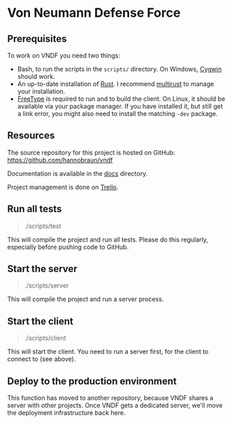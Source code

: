 # Von Neumann Defense Force

## Prerequisites

To work on VNDF you need two things:
- Bash, to run the scripts in the `scripts/` directory. On Windows,
  [Cygwin](https://www.cygwin.com/) should work.
- An up-to-date installation of [Rust](https://www.rust-lang.org/). I recommend
  [multirust](https://github.com/brson/multirust) to manage your installation.
- [FreeType](http://www.freetype.org/) is required to run and to build the
  client. On Linux, it should be available via your package manager. If you have
  installed it, but still get a link error, you might also need to install the
  matching `-dev` package.


## Resources

The source repository for this project is hosted on GitHub:
https://github.com/hannobraun/vndf

Documentation is available in the
[docs](https://github.com/hannobraun/vndf/tree/master/docs/) directory.

Project management is done on
[Trello](https://trello.com/b/WdwuT2Fx/von-neumann-defense-force).


## Run all tests

> ./scripts/test

This will compile the project and run all tests. Please do this regularly,
especially before pushing code to GitHub.


## Start the server

> ./scripts/server

This will compile the project and run a server process.


## Start the client

> ./scripts/client

This will start the client. You need to run a server first, for the client to
connect to (see above).


## Deploy to the production environment

This function has moved to another repository, because VNDF shares a server with
other projects. Once VNDF gets a dedicated server, we'll move the deployment
infrastructure back here.
